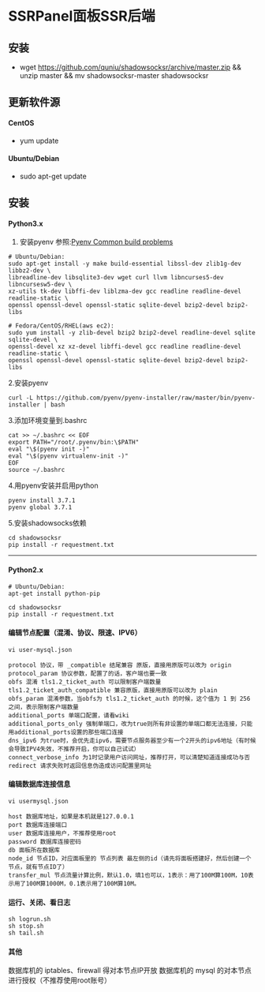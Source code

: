 # SSRPanel面板SSR后端

## 安装
- wget https://github.com/quniu/shadowsocksr/archive/master.zip && unzip master && mv shadowsocksr-master shadowsocksr

## 更新软件源
#### CentOS
- yum update

#### Ubuntu/Debian
- sudo apt-get update

## 安装
#### Python3.x

1. 安装pyenv 参照:[Pyenv Common build problems](https://github.com/pyenv/pyenv/wiki/Common-build-problems)
```
# Ubuntu/Debian:
sudo apt-get install -y make build-essential libssl-dev zlib1g-dev libbz2-dev \
libreadline-dev libsqlite3-dev wget curl llvm libncurses5-dev libncursesw5-dev \
xz-utils tk-dev libffi-dev liblzma-dev gcc readline readline-devel readline-static \
openssl openssl-devel openssl-static sqlite-devel bzip2-devel bzip2-libs

# Fedora/CentOS/RHEL(aws ec2):
sudo yum install -y zlib-devel bzip2 bzip2-devel readline-devel sqlite sqlite-devel \
openssl-devel xz xz-devel libffi-devel gcc readline readline-devel readline-static \
openssl openssl-devel openssl-static sqlite-devel bzip2-devel bzip2-libs

```

2.安装pyenv
```
curl -L https://github.com/pyenv/pyenv-installer/raw/master/bin/pyenv-installer | bash
```

3.添加环境变量到.bashrc
```
cat >> ~/.bashrc << EOF
export PATH="/root/.pyenv/bin:\$PATH"
eval "\$(pyenv init -)"
eval "\$(pyenv virtualenv-init -)"
EOF
source ~/.bashrc
```

4.用pyenv安装并启用python
```
pyenv install 3.7.1
pyenv global 3.7.1
```

5.安装shadowsocks依赖
```
cd shadowsocksr
pip install -r requestment.txt
```
---

#### Python2.x
```
# Ubuntu/Debian:
apt-get install python-pip

cd shadowsocksr
pip install -r requestment.txt
```

#### 编辑节点配置（混淆、协议、限速、IPV6）

    vi user-mysql.json

    protocol 协议，带 _compatible 结尾兼容 原版，直接用原版可以改为 origin
    protocol_param 协议参数，配置了的话，客户端也要一致
    obfs 混淆 tls1.2_ticket_auth 可以限制客户端数量 tls1.2_ticket_auth_compatible 兼容原版，直接用原版可以改为 plain
    obfs_param 混淆参数，当obfs为 tls1.2_ticket_auth 的时候，这个值为 1 到 256 之间，表示限制客户端数量
    additional_ports 单端口配置，请看wiki
    additional_ports_only 强制单端口，改为true则所有非设置的单端口都无法连接，只能用additional_ports设置的那些端口连接
    dns_ipv6 为true时，会优先走ipv6，需要节点服务器至少有一个2开头的ipv6地址（有时候会导致IPV4失效，不推荐开启，你可以自己试试）
    connect_verbose_info 为1时记录用户访问网址，推荐打开，可以清楚知道连接成功与否
    redirect 请求失败时返回信息伪造成访问配置里网址


#### 编辑数据库连接信息

    vi usermysql.json

    host 数据库地址，如果是本机就是127.0.0.1
    port 数据库连接端口
    user 数据库连接用户，不推荐使用root
    password 数据库连接密码
    db 面板所在数据库
    node_id 节点ID，对应面板里的 节点列表 最左侧的id（请先将面板搭建好，然后创建一个节点，就有节点ID了）
    transfer_mul 节点流量计算比例，默认1.0，填1也可以，1表示：用了100M算100M，10表示用了100M算1000M，0.1表示用了100M算10M。

#### 运行、关闭、看日志

    sh logrun.sh
    sh stop.sh
    sh tail.sh

#### 其他

数据库机的 iptables、firewall 得对本节点IP开放
数据库机的 mysql 的对本节点进行授权（不推荐使用root账号）

